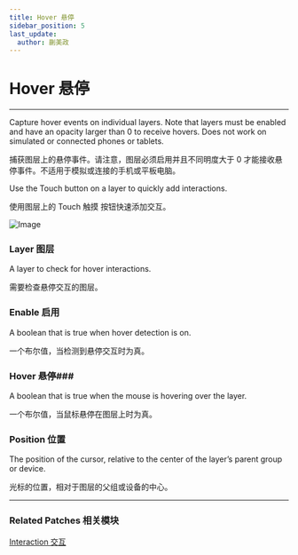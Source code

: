 ```yaml
---
title: Hover 悬停
sidebar_position: 5
last_update:
  author: 蒯美政
---
```


# Hover 悬停

---

Capture hover events on individual layers. Note that layers must be enabled and have an opacity larger than 0 to receive hovers. Does not work on simulated or connected phones or tablets.

捕获图层上的悬停事件。请注意，图层必须启用并且不同明度大于 0 才能接收悬停事件。不适用于模拟或连接的手机或平板电脑。

Use the Touch button on a layer to quickly add interactions.

使用图层上的 Touch 触摸 按钮快速添加交互。

![Image](@site/static/img/docs/Interaction/hover.png)

### Layer 图层

A layer to check for hover interactions.

需要检查悬停交互的图层。

### Enable 启用

A boolean that is true when hover detection is on.

一个布尔值，当检测到悬停交互时为真。

### Hover 悬停### 

A boolean that is true when the mouse is hovering over the layer.

一个布尔值，当鼠标悬停在图层上时为真。

### Position 位置

The position of the cursor, relative to the center of the layer’s parent group or device.

光标的位置，相对于图层的父组或设备的中心。

------

### Related Patches 相关模块

[Interaction 交互](./Interaction.md)
